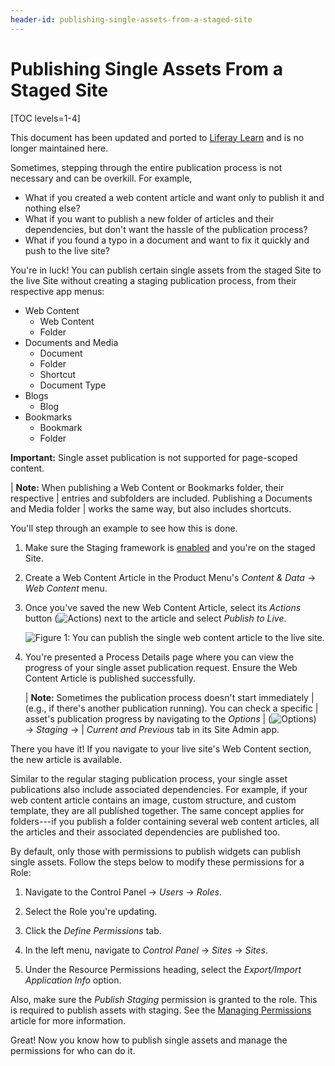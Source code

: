 ```yaml
---
header-id: publishing-single-assets-from-a-staged-site
---
```


# Publishing Single Assets From a Staged Site

[TOC levels=1-4]

<aside class="alert alert-info">
  <span class="wysiwyg-color-blue120">This document has been updated and ported to <a href="https://learn.liferay.com/dxp/7.x/en/site-building/publishing-tools/staging/publishing-single-assets-and-widgets.html">Liferay Learn</a> and is no longer maintained here.</span>
</aside>

Sometimes, stepping through the entire publication process is not necessary and
can be overkill. For example,

- What if you created a web content article and want only to publish it and
  nothing else?
- What if you want to publish a new folder of articles and their dependencies,
  but don't want the hassle of the publication process?
- What if you found a typo in a document and want to fix it quickly and push to
  the live site?

You're in luck! You can publish certain single assets from the staged Site to
the live Site without creating a staging publication process, from their
respective app menus:

- Web Content
    - Web Content
    - Folder
- Documents and Media
    - Document
    - Folder
    - Shortcut
    - Document Type
- Blogs
    - Blog
- Bookmarks
    - Bookmark
    - Folder

**Important:** Single asset publication is not supported for page-scoped
content.

| **Note:** When publishing a Web Content or Bookmarks folder, their respective
| entries and subfolders are included. Publishing a Documents and Media folder
| works the same way, but also includes shortcuts.

You'll step through an example to see how this is done.

1.  Make sure the Staging framework is
    [enabled](/docs/7-2/user/-/knowledge_base/u/enabling-staging) and you're
    on the staged Site.

2.  Create a Web Content Article in the Product Menu's *Content & Data* &rarr;
    *Web Content* menu.

3.  Once you've saved the new Web Content Article, select its *Actions*
    button (![Actions](../../../../images/icon-actions.png)) next to the article
    and select *Publish to Live*.

    ![Figure 1: You can publish the single web content article to the live site.](../../../../images/single-asset-publish.png)

4.  You're presented a Process Details page where you can view the progress of
    your single asset publication request. Ensure the Web Content Article is
    published successfully.

    | **Note:** Sometimes the publication process doesn't start immediately
    | (e.g., if there's another publication running). You can check a specific
    | asset's publication progress by navigating to the *Options*
    | (![Options](../../../../images/icon-options.png)) &rarr; *Staging* &rarr;
    | *Current and Previous* tab in its Site Admin app.

There you have it! If you navigate to your live site's Web Content section, the
new article is available.

Similar to the regular staging publication process, your single asset
publications also include associated dependencies. For example, if your web
content article contains an image, custom structure, and custom template, they
are all published together. The same concept applies for folders---if you
publish a folder containing several web content articles, all the articles and
their associated dependencies are published too.

By default, only those with permissions to publish widgets can publish single
assets. Follow the steps below to modify these permissions for a Role:

1.  Navigate to the Control Panel &rarr; *Users* &rarr; *Roles*.

2.  Select the Role you're updating.

3.  Click the *Define Permissions* tab.

4.  In the left menu, navigate to *Control Panel* &rarr; *Sites* &rarr; *Sites*.

5.  Under the Resource Permissions heading, select the *Export/Import
    Application Info* option.

Also, make sure the *Publish Staging* permission is granted to the role. This
is required to publish assets with staging. See the
[Managing Permissions](/docs/7-2/user/-/knowledge_base/u/managing-permissions)
article for more information.

Great! Now you know how to publish single assets and manage the permissions for
who can do it.
